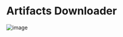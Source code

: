# Artifacts Downloader

![image](https://user-images.githubusercontent.com/45583155/155762321-36e7fa72-24c1-4ee8-ba39-166ec2aa6abc.png)
